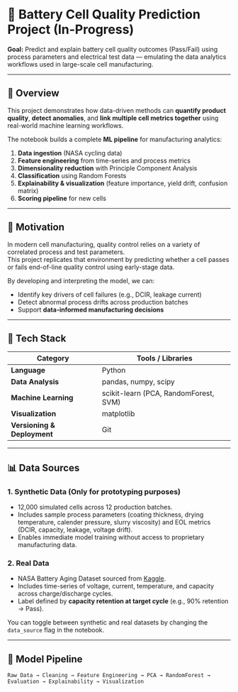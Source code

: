 # 🔋 Battery Cell Quality Prediction Project (In-Progress)
 
**Goal:** Predict and explain battery cell quality outcomes (Pass/Fail) using process parameters and electrical test data — emulating the data analytics workflows used in large-scale cell manufacturing.

---

## 🚀 Overview

This project demonstrates how data-driven methods can **quantify product quality**, **detect anomalies**, and **link multiple cell metrics together** using real-world machine learning workflows.

The notebook builds a complete **ML pipeline** for manufacturing analytics:
1. **Data ingestion** (NASA cycling data)
2. **Feature engineering** from time-series and process metrics
3. **Dimensionality reduction** with Principle Component Analysis
4. **Classification** using Random Forests
5. **Explainability & visualization** (feature importance, yield drift, confusion matrix)
6. **Scoring pipeline** for new cells

---

## 🧠 Motivation

In modern cell manufacturing, quality control relies on a variety of correlated process and test parameters.  
This project replicates that environment by predicting whether a cell passes or fails end-of-line quality control using early-stage data.

By developing and interpreting the model, we can:
- Identify key drivers of cell failures (e.g., DCIR, leakage current)
- Detect abnormal process drifts across production batches
- Support **data-informed manufacturing decisions**

---

## 🧰 Tech Stack

| Category | Tools / Libraries |
|-----------|-------------------|
| **Language** | Python |
| **Data Analysis** | pandas, numpy, scipy |
| **Machine Learning** | scikit-learn (PCA, RandomForest, SVM) |
| **Visualization** | matplotlib |
| **Versioning & Deployment** | Git |

---

## 📊 Data Sources

### 1. Synthetic Data (Only for prototyping purposes)
- 12,000 simulated cells across 12 production batches.
- Includes sample process parameters (coating thickness, drying temperature, calender pressure, slurry viscosity) and EOL metrics (DCIR, capacity, leakage, voltage drift).
- Enables immediate model training without access to proprietary manufacturing data.

### 2. Real Data 
- NASA Battery Aging Dataset sourced from [Kaggle](https://www.kaggle.com/datasets/patrickfleith/nasa-battery-dataset).
- Includes time-series of voltage, current, temperature, and capacity across charge/discharge cycles.
- Label defined by **capacity retention at target cycle** (e.g., 90% retention → Pass).

You can toggle between synthetic and real datasets by changing the `data_source` flag in the notebook.

---

## 🧩 Model Pipeline

```text
Raw Data → Cleaning → Feature Engineering → PCA → RandomForest → Evaluation → Explainability → Visualization

